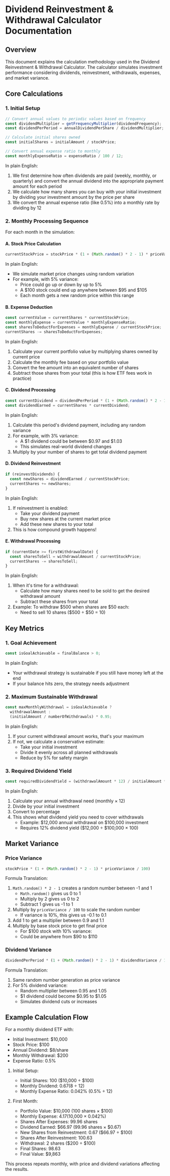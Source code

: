 # Dividend Reinvestment & Withdrawal Calculator Documentation

## Overview

This document explains the calculation methodology used in the Dividend Reinvestment & Withdrawal Calculator. The calculator simulates investment performance considering dividends, reinvestment, withdrawals, expenses, and market variance.

## Core Calculations

### 1. Initial Setup

```typescript
// Convert annual values to periodic values based on frequency
const dividendMultiplier = getFrequencyMultiplier(dividendFrequency);
const dividendPerPeriod = annualDividendPerShare / dividendMultiplier;

// Calculate initial shares owned
const initialShares = initialAmount / stockPrice;

// Convert annual expense ratio to monthly
const monthlyExpenseRatio = expenseRatio / 100 / 12;
```

In plain English:
1. We first determine how often dividends are paid (weekly, monthly, or quarterly) and convert the annual dividend into the appropriate payment amount for each period
2. We calculate how many shares you can buy with your initial investment by dividing your investment amount by the price per share
3. We convert the annual expense ratio (like 0.5%) into a monthly rate by dividing by 12

### 2. Monthly Processing Sequence

For each month in the simulation:

#### A. Stock Price Calculation
```typescript
currentStockPrice = stockPrice * (1 + (Math.random() * 2 - 1) * priceVariance / 100);
```

In plain English:
- We simulate market price changes using random variation
- For example, with 5% variance:
  - Price could go up or down by up to 5%
  - A $100 stock could end up anywhere between $95 and $105
  - Each month gets a new random price within this range

#### B. Expense Deduction
```typescript
const currentValue = currentShares * currentStockPrice;
const monthlyExpense = currentValue * monthlyExpenseRatio;
const sharesToDeductForExpenses = monthlyExpense / currentStockPrice;
currentShares -= sharesToDeductForExpenses;
```

In plain English:
1. Calculate your current portfolio value by multiplying shares owned by current price
2. Calculate the monthly fee based on your portfolio value
3. Convert the fee amount into an equivalent number of shares
4. Subtract those shares from your total (this is how ETF fees work in practice)

#### C. Dividend Processing
```typescript
const currentDividend = dividendPerPeriod * (1 + (Math.random() * 2 - 1) * dividendVariance / 100);
const dividendEarned = currentShares * currentDividend;
```

In plain English:
1. Calculate this period's dividend payment, including any random variance
2. For example, with 3% variance:
   - A $1 dividend could be between $0.97 and $1.03
   - This simulates real-world dividend changes
3. Multiply by your number of shares to get total dividend payment

#### D. Dividend Reinvestment
```typescript
if (reinvestDividends) {
  const newShares = dividendEarned / currentStockPrice;
  currentShares += newShares;
}
```

In plain English:
1. If reinvestment is enabled:
   - Take your dividend payment
   - Buy new shares at the current market price
   - Add these new shares to your total
2. This is how compound growth happens!

#### E. Withdrawal Processing
```typescript
if (currentDate >= firstWithdrawalDate) {
  const sharesToSell = withdrawalAmount / currentStockPrice;
  currentShares -= sharesToSell;
}
```

In plain English:
1. When it's time for a withdrawal:
   - Calculate how many shares need to be sold to get the desired withdrawal amount
   - Subtract these shares from your total
2. Example: To withdraw $500 when shares are $50 each:
   - Need to sell 10 shares ($500 ÷ $50 = 10)

## Key Metrics

### 1. Goal Achievement
```typescript
const isGoalAchievable = finalBalance > 0;
```

In plain English:
- Your withdrawal strategy is sustainable if you still have money left at the end
- If your balance hits zero, the strategy needs adjustment

### 2. Maximum Sustainable Withdrawal
```typescript
const maxMonthlyWithdrawal = isGoalAchievable ? 
  withdrawalAmount : 
  (initialAmount / numberOfWithdrawals) * 0.95;
```

In plain English:
1. If your current withdrawal amount works, that's your maximum
2. If not, we calculate a conservative estimate:
   - Take your initial investment
   - Divide it evenly across all planned withdrawals
   - Reduce by 5% for safety margin

### 3. Required Dividend Yield
```typescript
const requiredDividendYield = (withdrawalAmount * 12) / initialAmount * 100;
```

In plain English:
1. Calculate your annual withdrawal need (monthly × 12)
2. Divide by your initial investment
3. Convert to percentage
4. This shows what dividend yield you need to cover withdrawals
   - Example: $12,000 annual withdrawal on $100,000 investment
   - Requires 12% dividend yield ($12,000 ÷ $100,000 × 100)

## Market Variance

### Price Variance
```typescript
stockPrice * (1 + (Math.random() * 2 - 1) * priceVariance / 100)
```

Formula Translation:
1. `Math.random() * 2 - 1` creates a random number between -1 and 1
   - `Math.random()` gives us 0 to 1
   - Multiply by 2 gives us 0 to 2
   - Subtract 1 gives us -1 to 1
2. Multiply by `priceVariance / 100` to scale the random number
   - If variance is 10%, this gives us -0.1 to 0.1
3. Add 1 to get a multiplier between 0.9 and 1.1
4. Multiply by base stock price to get final price
   - For $100 stock with 10% variance:
   - Could be anywhere from $90 to $110

### Dividend Variance
```typescript
dividendPerPeriod * (1 + (Math.random() * 2 - 1) * dividendVariance / 100)
```

Formula Translation:
1. Same random number generation as price variance
2. For 5% dividend variance:
   - Random multiplier between 0.95 and 1.05
   - $1 dividend could become $0.95 to $1.05
   - Simulates dividend cuts or increases

## Example Calculation Flow

For a monthly dividend ETF with:
- Initial Investment: $10,000
- Stock Price: $100
- Annual Dividend: $8/share
- Monthly Withdrawal: $200
- Expense Ratio: 0.5%

1. Initial Setup:
   - Initial Shares: 100 ($10,000 ÷ $100)
   - Monthly Dividend: $0.67 ($8 ÷ 12)
   - Monthly Expense Ratio: 0.042% (0.5% ÷ 12)

2. First Month:
   - Portfolio Value: $10,000 (100 shares × $100)
   - Monthly Expense: $4.17 ($10,000 × 0.042%)
   - Shares After Expenses: 99.96 shares
   - Dividend Earned: $66.97 (99.96 shares × $0.67)
   - New Shares from Reinvestment: 0.67 ($66.97 ÷ $100)
   - Shares After Reinvestment: 100.63
   - Withdrawal: 2 shares ($200 ÷ $100)
   - Final Shares: 98.63
   - Final Value: $9,863

This process repeats monthly, with price and dividend variations affecting the results.